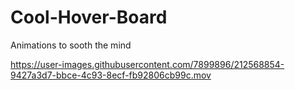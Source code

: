 # Cool-Hover-Board
Animations to sooth the mind

https://user-images.githubusercontent.com/7899896/212568854-9427a3d7-bbce-4c93-8ecf-fb92806cb99c.mov

